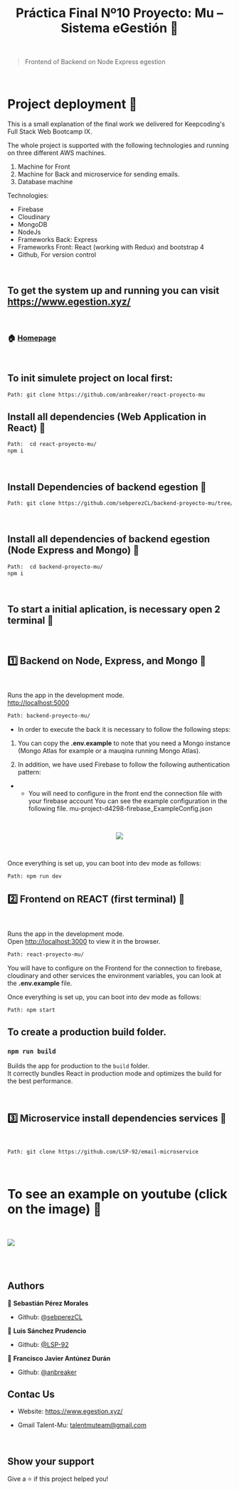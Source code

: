 <h1 align="center">Práctica Final Nº10 Proyecto: Mu – Sistema eGestión 👋</h1>

<br>

> Frontend of Backend on Node Express egestion

<br>

# Project deployment 📑

This is a small explanation of the final work we delivered for Keepcoding's Full Stack Web Bootcamp IX.

The whole project is supported with the following technologies and running on three different AWS machines.

1. Machine for Front
2. Machine for Back and microservice for sending emails.
3. Database machine

Technologies:

- Firebase
- Cloudinary
- MongoDB
- NodeJs
- Frameworks Back: Express
- Frameworks Front: React (working with Redux) and bootstrap 4
- Github, For version control

<br>

## To get the system up and running you can visit https://www.egestion.xyz/

<br>

### 🏠 [Homepage](https://github.com/anbreaker/react-proyecto-mu)

<br>

## To init simulete project on local first:

```sh
Path: git clone https://github.com/anbreaker/react-proyecto-mu
```

## Install all dependencies (Web Application in React) 💾

```sh
Path:  cd react-proyecto-mu/
npm i
```

<br>

## Install Dependencies of backend egestion 🔧

```sh
Path: git clone https://github.com/sebperezCL/backend-proyecto-mu/tree/dev
```

<br>

## Install all dependencies of backend egestion (Node Express and Mongo) 🔧

```sh
Path:  cd backend-proyecto-mu/
npm i
```

<br>

## To start a initial aplication, is necessary open 2 terminal 🏁

<br>

## 1️⃣ Backend on Node, Express, and Mongo 🔨

<br>

Runs the app in the development mode.\
[http://localhost:5000](http://localhost:5000)

```sh
Path: backend-proyecto-mu/
```

- In order to execute the back it is necessary to follow the following steps:

1. You can copy the **.env.example** to note that you need a Mongo instance (Mongo Atlas for example or a mauqina running Mongo Atlas).

2. In addition, we have used Firebase to follow the following authentication pattern:

- - You will need to configure in the front end the connection file with your firebase account You can see the example configuration in the following file.
    mu-project-d4298-firebase_ExampleConfig.json

<br>

<p align="center">
  <img src="https://raw.githubusercontent.com/sebperezCL/backend-proyecto-mu/master/visualPatterns/Opciones_de_autenticacion_-_MU.jpg">
</p>

<br>

Once everything is set up, you can boot into dev mode as follows:

```sh
Path: npm run dev
```

## 2️⃣ Frontend on REACT (first terminal) 🔨

<br>

Runs the app in the development mode.\
Open [http://localhost:3000](http://localhost:3000) to view it in the browser.

```sh
Path: react-proyecto-mu/
```

You will have to configure on the Frontend for the connection to firebase, cloudinary and other services the environment variables, you can look at the **.env.example** file.

Once everything is set up, you can boot into dev mode as follows:

```sh
Path: npm start
```

## To create a production build folder.

### `npm run build`

Builds the app for production to the `build` folder.\
It correctly bundles React in production mode and optimizes the build for the best performance.

<br>

## 3️⃣ Microservice install dependencies services 🔧

<br>

```sh
Path: git clone https://github.com/LSP-92/email-microservice
```

<br>

# To see an example on youtube (click on the image) 📼

<br>

[![](https://raw.githubusercontent.com/anbreaker/react-proyecto-mu/main/public/img/presentation.jpg)](https://www.youtube.com/watch?v=")

<br><br>

## Authors

👤 **Sebastián Pérez Morales**

- Github: [@sebperezCL](https://github.com/sebperezCL)

👤 **Luis Sánchez Prudencio**

- Github: [@LSP-92](https://github.com/LSP-92)

👤 **Francisco Javier Antúnez Durán**

- Github: [@anbreaker](https://github.com/anbreaker)

## Contac Us

- Website: https://www.egestion.xyz/

- Gmail Talent-Mu: talentmuteam@gmail.com

<br>

## Show your support

Give a ⭐️ if this project helped you!
